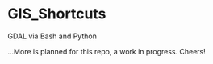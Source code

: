 # GIS_Shortcuts

GDAL via Bash and Python 

...More is planned for this repo, a work in progress.  Cheers!


